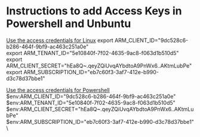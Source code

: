 # Instructions to add Access Keys in Powershell and Unbuntu

<ins>Use the access credentials for Linux</ins>
export ARM_CLIENT_ID="9dc528c6-b286-464f-9bf9-ac463c251a0e" \
export ARM_TENANT_ID="5e10840f-7f02-4635-9ac8-f063d1b510d5" \
export ARM_CLIENT_SECRET="hEa8Q~.qeyZQiUvqAYbdtoA9PnWx6..AKtmLubPe" \
export ARM_SUBSCRIPTION_ID="eb7c60f3-3af7-412e-b990-d3c78d37bbe1"

<ins>Use the access credentials for Powershell</ins>
$env:ARM_CLIENT_ID="9dc528c6-b286-464f-9bf9-ac463c251a0e"
$env:ARM_TENANT_ID="5e10840f-7f02-4635-9ac8-f063d1b510d5" \
$env:ARM_CLIENT_SECRET="hEa8Q~.qeyZQiUvqAYbdtoA9PnWx6..AKtmLubPe" \
$env:ARM_SUBSCRIPTION_ID="eb7c60f3-3af7-412e-b990-d3c78d37bbe1" \
